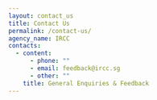 ```yaml
---
layout: contact_us
title: Contact Us
permalink: /contact-us/
agency_name: IRCC
contacts:
  - content:
      - phone: ""
      - email: feedback@ircc.sg
      - other: ""
    title: General Enquiries & Feedback
---
```

